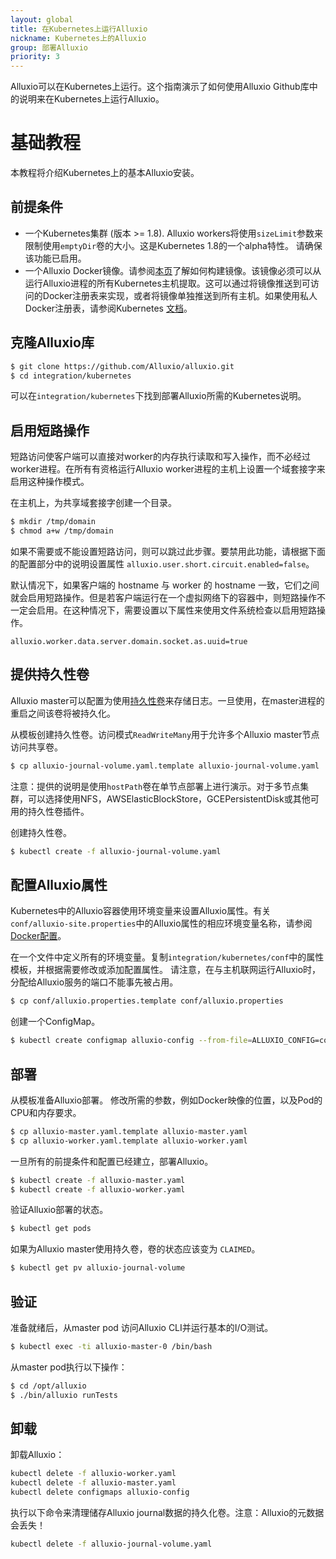 ```yaml
---
layout: global
title: 在Kubernetes上运行Alluxio
nickname: Kubernetes上的Alluxio
group: 部署Alluxio
priority: 3
---
```


Alluxio可以在Kubernetes上运行。这个指南演示了如何使用Alluxio Github库中的说明来在Kubernetes上运行Alluxio。

# 基础教程

本教程将介绍Kubernetes上的基本Alluxio安装。

## 前提条件

- 一个Kubernetes集群 (版本 >= 1.8). Alluxio workers将使用`sizeLimit`参数来限制使用`emptyDir`卷的大小。这是Kubernetes 1.8的一个alpha特性。
请确保该功能已启用。
- 一个Alluxio Docker镜像。请参阅[本页](Running-Alluxio-On-Docker.html)了解如何构建镜像。该镜像必须可以从运行Alluxio进程的所有Kubernetes主机提取。这可以通过将镜像推送到可访问的Docker注册表来实现，或者将镜像单独推送到所有主机。如果使用私人Docker注册表，请参阅Kubernetes [文档](https://kubernetes.io/docs/tasks/configure-pod-container/pull-image-private-registry/)。

## 克隆Alluxio库

```bash
$ git clone https://github.com/Alluxio/alluxio.git
$ cd integration/kubernetes
```

可以在`integration/kubernetes`下找到部署Alluxio所需的Kubernetes说明。

## 启用短路操作

短路访问使客户端可以直接对worker的内存执行读取和写入操作，而不必经过worker进程。在所有有资格运行Alluxio worker进程的主机上设置一个域套接字来启用这种操作模式。

在主机上，为共享域套接字创建一个目录。
```bash
$ mkdir /tmp/domain
$ chmod a+w /tmp/domain
```

如果不需要或不能设置短路访问，则可以跳过此步骤。要禁用此功能，请根据下面的配置部分中的说明设置属性 `alluxio.user.short.circuit.enabled=false`。

默认情况下，如果客户端的 hostname 与 worker 的 hostname 一致，它们之间就会启用短路操作。但是若客户端运行在一个虚拟网络下的容器中，则短路操作不一定会启用。在这种情况下，需要设置以下属性来使用文件系统检查以启用短路操作。

```properties
alluxio.worker.data.server.domain.socket.as.uuid=true
```

## 提供持久性卷

Alluxio master可以配置为使用[持久性卷](https://kubernetes.io/docs/concepts/storage/persistent-volumes/)来存储日志。一旦使用，在master进程的重启之间该卷将被持久化。

从模板创建持久性卷。访问模式`ReadWriteMany`用于允许多个Alluxio master节点访问共享卷。
```bash
$ cp alluxio-journal-volume.yaml.template alluxio-journal-volume.yaml
```

注意：提供的说明是使用`hostPath`卷在单节点部署上进行演示。对于多节点集群，可以选择使用NFS，AWSElasticBlockStore，GCEPersistentDisk或其他可用的持久性卷插件。

创建持久性卷。
```bash
$ kubectl create -f alluxio-journal-volume.yaml
```

## 配置Alluxio属性
Kubernetes中的Alluxio容器使用环境变量来设置Alluxio属性。有关`conf/alluxio-site.properties`中的Alluxio属性的相应环境变量名称，请参阅[Docker配置](Running-Alluxio-On-Docker.html)。

在一个文件中定义所有的环境变量。复制`integration/kubernetes/conf`中的属性模板，并根据需要修改或添加配置属性。
请注意，在与主机联网运行Alluxio时，分配给Alluxio服务的端口不能事先被占用。
```bash
$ cp conf/alluxio.properties.template conf/alluxio.properties
```

创建一个ConfigMap。
```bash
$ kubectl create configmap alluxio-config --from-file=ALLUXIO_CONFIG=conf/alluxio.properties
```

## 部署

从模板准备Alluxio部署。 修改所需的参数，例如Docker映像的位置，以及Pod的CPU和内存要求。
```bash
$ cp alluxio-master.yaml.template alluxio-master.yaml
$ cp alluxio-worker.yaml.template alluxio-worker.yaml
```

一旦所有的前提条件和配置已经建立，部署Alluxio。
```bash
$ kubectl create -f alluxio-master.yaml
$ kubectl create -f alluxio-worker.yaml
```

验证Alluxio部署的状态。
```bash
$ kubectl get pods
```

如果为Alluxio master使用持久卷，卷的状态应该变为 `CLAIMED`。
```bash
$ kubectl get pv alluxio-journal-volume
```

## 验证

准备就绪后，从master pod 访问Alluxio CLI并运行基本的I/O测试。
```bash
$ kubectl exec -ti alluxio-master-0 /bin/bash
```

从master pod执行以下操作：
```bash
$ cd /opt/alluxio
$ ./bin/alluxio runTests
```

## 卸载

卸载Alluxio：
```bash
kubectl delete -f alluxio-worker.yaml
kubectl delete -f alluxio-master.yaml
kubectl delete configmaps alluxio-config
```

执行以下命令来清理储存Alluxio journal数据的持久化卷。注意：Alluxio的元数据会丢失！
```bash
kubectl delete -f alluxio-journal-volume.yaml
```
